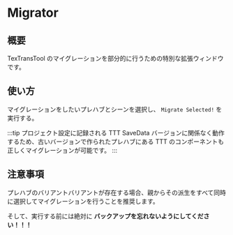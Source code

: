 # Migrator

## 概要

TexTransTool のマイグレーションを部分的に行うための特別な拡張ウィンドウです。

## 使い方

マイグレーションをしたいプレハブとシーンを選択し、 `Migrate Selected!` を実行する。

:::tip
プロジェクト設定に記録される TTT SaveData バージョンに関係なく動作するため、古いバージョンで作られたプレハブにある TTT のコンポーネントも正しくマイグレーションが可能です。
:::

## 注意事項

プレハブのバリアントバリアントが存在する場合、親からその派生をすべて同時に選択してマイグレーションを行うことを推奨します。

そして、実行する前には絶対に __バックアップを忘れないようにしてください！！！__

